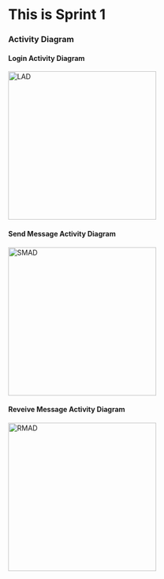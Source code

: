 <h1>This is Sprint 1</h1>
<div id="root">
    <h3>Activity Diagram</h3>
    <h4>Login Activity Diagram</h4>
    <img src="Activity_Diagram/Login Activity Diagram.png (1)" alt="LAD" style="height: 300px; weight: 300px;"/>
    <br/>
    <h4>Send Message Activity Diagram</h4>
    <img src="Activity_Diagram/send message activity diagram.png (1)" alt="SMAD" style="height: 300px; weight: 300px;"/>
    <br/>
    <h4>Reveive Message Activity Diagram</h4>
    <img src="Activity_Diagram/receive message activity diagram.png (1)" alt="RMAD" style="height: 300px; weight: 300px;"/>
</div>